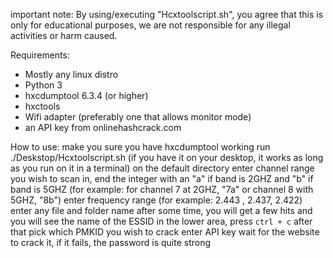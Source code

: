 important note: 
By using/executing "Hcxtoolscript.sh", you agree that this is only for educational purposes, we are not responsible for any illegal activities or harm caused.

Requirements:
- Mostly any linux distro
- Python 3
- hxcdumptool 6.3.4 (or higher)
- hxctools
- Wifi adapter (preferably one that allows monitor mode)
- an API key from onlinehashcrack.com 

How to use:
make you sure you have hxcdumptool working
run ./Deskstop/Hcxtoolscript.sh (if you have it on your desktop, it works as long as you run on it in a terminal) on the default directory
enter channel range you wish to scan in, end the integer with an "a" if band is 2GHZ and "b" if band is 5GHZ (for example: for channel 7 at 2GHZ, "7a" or channel 8 with 5GHZ, "8b")
enter frequency range (for example: 2.443 , 2.437, 2.422)
enter any file and folder name
after some time, you will get a few hits and you will see the name of the ESSID in the lower area, press `ctrl + c`
after that pick which PMKID you wish to crack
enter API key
wait for the website to crack it, if it fails, the password is quite strong
